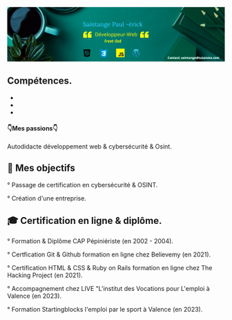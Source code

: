 <img src="https://raw.githubusercontent.com/paul22330/paul22330/master/Banniere linkedin -officiel.png" alt="Banniere Saintange Paul">

## Compétences.

-

-

-

 
 #### 👇Mes passions👇

 Autodidacte développement web & cybersécurité & Osint.

## 🚀 Mes objectifs

° Passage de certification en cybersécurité & OSINT.

° Création d'une entreprise.

## :mortar_board:  Certification en ligne & diplôme.

° Formation & Diplôme CAP Pépiniériste (en 2002 - 2004).

° Certfication Git & Github formation en ligne chez Believemy (en 2021).

° Certification HTML & CSS & Ruby on Rails formation en ligne chez The Hacking Project (en 2021).

° Accompagnement chez LIVE "L'institut des Vocations pour L'emploi à Valence (en 2023).

°  Formation Startingblocks l'emploi par le sport à Valence (en 2023).








 



